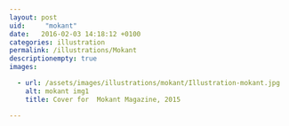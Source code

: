 ```yaml
---
layout: post
uid:     "mokant"
date:   2016-02-03 14:18:12 +0100
categories: illustration
permalink: /illustrations/Mokant
descriptionempty: true
images:

  - url: /assets/images/illustrations/mokant/Illustration-mokant.jpg
    alt: mokant img1
    title: Cover for  Mokant Magazine, 2015

---
```

